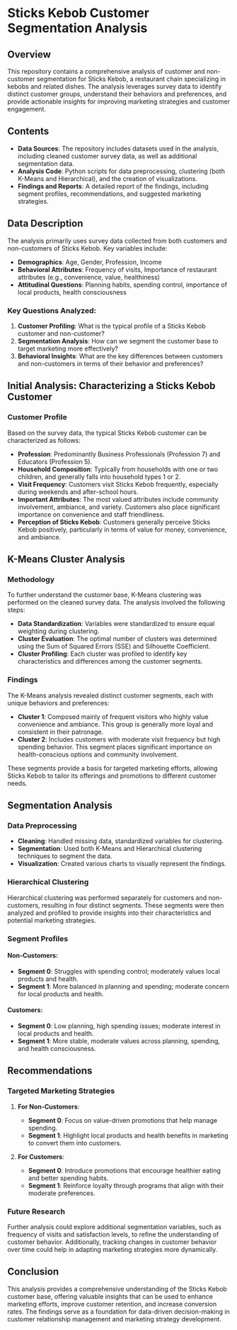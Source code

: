 # Sticks Kebob Customer Segmentation Analysis

## Overview

This repository contains a comprehensive analysis of customer and non-customer segmentation for Sticks Kebob, a restaurant chain specializing in kebobs and related dishes. The analysis leverages survey data to identify distinct customer groups, understand their behaviors and preferences, and provide actionable insights for improving marketing strategies and customer engagement.

## Contents

- **Data Sources**: The repository includes datasets used in the analysis, including cleaned customer survey data, as well as additional segmentation data.
- **Analysis Code**: Python scripts for data preprocessing, clustering (both K-Means and Hierarchical), and the creation of visualizations.
- **Findings and Reports**: A detailed report of the findings, including segment profiles, recommendations, and suggested marketing strategies.

## Data Description

The analysis primarily uses survey data collected from both customers and non-customers of Sticks Kebob. Key variables include:

- **Demographics**: Age, Gender, Profession, Income
- **Behavioral Attributes**: Frequency of visits, Importance of restaurant attributes (e.g., convenience, value, healthiness)
- **Attitudinal Questions**: Planning habits, spending control, importance of local products, health consciousness

### Key Questions Analyzed:
1. **Customer Profiling**: What is the typical profile of a Sticks Kebob customer and non-customer?
2. **Segmentation Analysis**: How can we segment the customer base to target marketing more effectively?
3. **Behavioral Insights**: What are the key differences between customers and non-customers in terms of their behavior and preferences?

## Initial Analysis: Characterizing a Sticks Kebob Customer

### Customer Profile

Based on the survey data, the typical Sticks Kebob customer can be characterized as follows:

- **Profession**: Predominantly Business Professionals (Profession 7) and Educators (Profession 5).
- **Household Composition**: Typically from households with one or two children, and generally falls into household types 1 or 2.
- **Visit Frequency**: Customers visit Sticks Kebob frequently, especially during weekends and after-school hours.
- **Important Attributes**: The most valued attributes include community involvement, ambiance, and variety. Customers also place significant importance on convenience and staff friendliness.
- **Perception of Sticks Kebob**: Customers generally perceive Sticks Kebob positively, particularly in terms of value for money, convenience, and ambiance.

## K-Means Cluster Analysis

### Methodology

To further understand the customer base, K-Means clustering was performed on the cleaned survey data. The analysis involved the following steps:

- **Data Standardization**: Variables were standardized to ensure equal weighting during clustering.
- **Cluster Evaluation**: The optimal number of clusters was determined using the Sum of Squared Errors (SSE) and Silhouette Coefficient.
- **Cluster Profiling**: Each cluster was profiled to identify key characteristics and differences among the customer segments.

### Findings

The K-Means analysis revealed distinct customer segments, each with unique behaviors and preferences:

- **Cluster 1**: Composed mainly of frequent visitors who highly value convenience and ambiance. This group is generally more loyal and consistent in their patronage.
- **Cluster 2**: Includes customers with moderate visit frequency but high spending behavior. This segment places significant importance on health-conscious options and community involvement.

These segments provide a basis for targeted marketing efforts, allowing Sticks Kebob to tailor its offerings and promotions to different customer needs.

## Segmentation Analysis

### Data Preprocessing

- **Cleaning**: Handled missing data, standardized variables for clustering.
- **Segmentation**: Used both K-Means and Hierarchical clustering techniques to segment the data.
- **Visualization**: Created various charts to visually represent the findings.

### Hierarchical Clustering

Hierarchical clustering was performed separately for customers and non-customers, resulting in four distinct segments. These segments were then analyzed and profiled to provide insights into their characteristics and potential marketing strategies.

### Segment Profiles

#### Non-Customers:

- **Segment 0**: Struggles with spending control; moderately values local products and health.
- **Segment 1**: More balanced in planning and spending; moderate concern for local products and health.

#### Customers:

- **Segment 0**: Low planning, high spending issues; moderate interest in local products and health.
- **Segment 1**: More stable, moderate values across planning, spending, and health consciousness.

## Recommendations

### Targeted Marketing Strategies

1. **For Non-Customers**:
   - **Segment 0**: Focus on value-driven promotions that help manage spending.
   - **Segment 1**: Highlight local products and health benefits in marketing to convert them into customers.

2. **For Customers**:
   - **Segment 0**: Introduce promotions that encourage healthier eating and better spending habits.
   - **Segment 1**: Reinforce loyalty through programs that align with their moderate preferences.

### Future Research

Further analysis could explore additional segmentation variables, such as frequency of visits and satisfaction levels, to refine the understanding of customer behavior. Additionally, tracking changes in customer behavior over time could help in adapting marketing strategies more dynamically.

## Conclusion

This analysis provides a comprehensive understanding of the Sticks Kebob customer base, offering valuable insights that can be used to enhance marketing efforts, improve customer retention, and increase conversion rates. The findings serve as a foundation for data-driven decision-making in customer relationship management and marketing strategy development.
